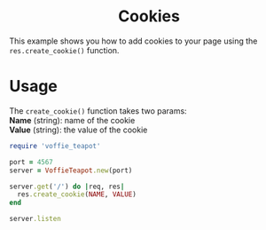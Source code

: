 <p align="center">
  <h1 align="center"><b>Cookies</b></h1>
</p>

This example shows you how to add cookies to your page using the `res.create_cookie()` function.

# Usage

The `create_cookie()` function takes two params:
<br>
**Name** (string): name of the cookie
<br>
**Value** (string): the value of the cookie

```rb
require 'voffie_teapot'

port = 4567
server = VoffieTeapot.new(port)

server.get('/') do |req, res|
  res.create_cookie(NAME, VALUE)
end

server.listen
```
